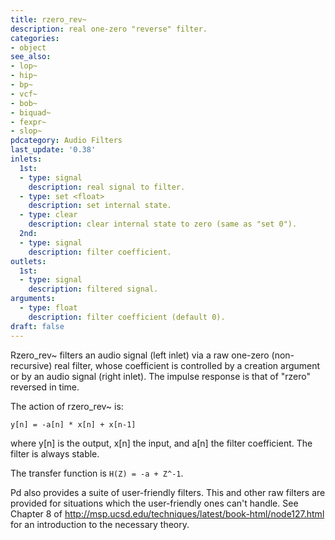 ```yaml
---
title: rzero_rev~
description: real one-zero "reverse" filter.
categories:
- object
see_also:
- lop~
- hip~
- bp~
- vcf~
- bob~
- biquad~
- fexpr~
- slop~
pdcategory: Audio Filters
last_update: '0.38'
inlets:
  1st:
  - type: signal
    description: real signal to filter.
  - type: set <float>
    description: set internal state.
  - type: clear
    description: clear internal state to zero (same as "set 0").
  2nd:
  - type: signal
    description: filter coefficient.
outlets:
  1st:
  - type: signal
    description: filtered signal.
arguments:
  - type: float
    description: filter coefficient (default 0).
draft: false
---
```

Rzero_rev~ filters an audio signal (left inlet) via a raw one-zero (non-recursive) real filter, whose coefficient is controlled by a creation argument or by an audio signal (right inlet). The impulse response is that of "rzero" reversed in time.

The action of rzero_rev~ is:

`y[n] = -a[n] * x[n] + x[n-1]`

where y[n] is the output, x[n] the input, and a[n] the filter coefficient. The filter is always stable.

The transfer function is `H(Z) = -a + Z^-1`.

Pd also provides a suite of user-friendly filters. This and other raw filters are provided for situations which the user-friendly ones can't handle. See Chapter 8 of http://msp.ucsd.edu/techniques/latest/book-html/node127.html for an introduction to the necessary theory.


